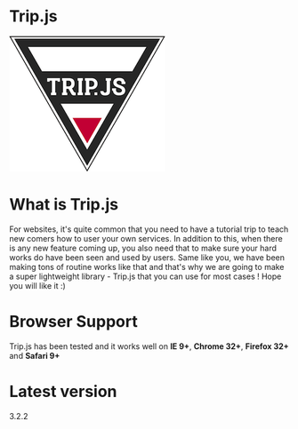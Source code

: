 # Trip.js

![trip.js](images/logo-tiny.png)

# What is Trip.js

For websites, it's quite common that you need to have a tutorial trip to teach new comers how to user your own services. In addition to this, when there is any new feature coming up, you also need that to make sure your hard works do have been seen and used by users. Same like you, we have been making tons of routine works like that and that's why we are going to make a super lightweight library - Trip.js that you can use for most cases ! Hope you will like it :)

# Browser Support

Trip.js has been tested and it works well on **IE 9+**, **Chrome 32+**, **Firefox 32+** and **Safari 9+**

# Latest version

3.2.2
